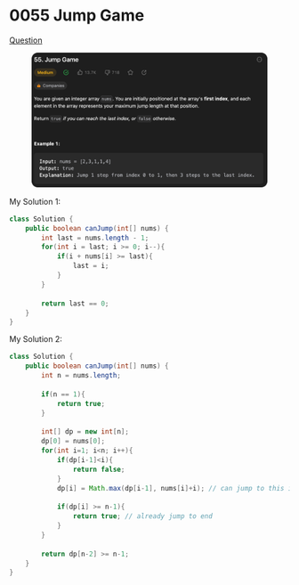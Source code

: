 # 0055 Jump Game

[Question](https://leetcode.com/problems/jump-game/description/)

<figure><img src="../.gitbook/assets/image.png" alt=""><figcaption></figcaption></figure>



My Solution 1:

```java
class Solution {
    public boolean canJump(int[] nums) {
        int last = nums.length - 1;
        for(int i = last; i >= 0; i--){
            if(i + nums[i] >= last){
                last = i;
            }
        }

        return last == 0;
    }
}
```



My Solution 2:

```java
class Solution {
    public boolean canJump(int[] nums) {
        int n = nums.length;

        if(n == 1){
            return true;
        }

        int[] dp = new int[n];
        dp[0] = nums[0];
        for(int i=1; i<n; i++){
            if(dp[i-1]<i){
                return false;
            }
            dp[i] = Math.max(dp[i-1], nums[i]+i); // can jump to this index.

            if(dp[i] >= n-1){
                return true; // already jump to end
            }
        }

        return dp[n-2] >= n-1;
    }
}
```

